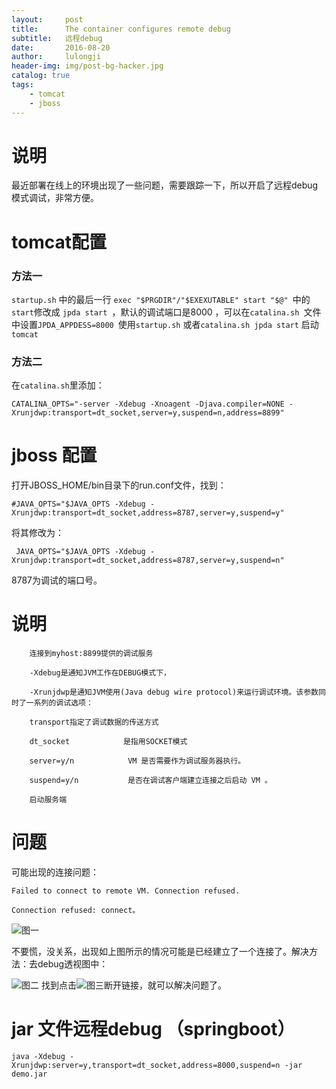 ```yaml
---
layout:     post
title:      The container configures remote debug
subtitle:   远程debug
date:       2016-08-20
author:     lulongji
header-img: img/post-bg-hacker.jpg
catalog: true
tags:
    - tomcat
    - jboss
---
```


# 说明
最近部署在线上的环境出现了一些问题，需要跟踪一下，所以开启了远程debug模式调试，非常方便。

# tomcat配置

### 方法一
```startup.sh``` 中的最后一行 ```exec "$PRGDIR"/"$EXEXUTABLE" start "$@" ```中的```start```修改成 ```jpda start ```，默认的调试端口是8000 ，可以在```catalina.sh ```文件中设置```JPDA_APPDESS=8000 ```使用```startup.sh``` 或者```catalina.sh jpda start``` 启动```tomcat``` 

### 方法二
在```catalina.sh```里添加： 

    CATALINA_OPTS="-server -Xdebug -Xnoagent -Djava.compiler=NONE -Xrunjdwp:transport=dt_socket,server=y,suspend=n,address=8899" 


# jboss 配置

打开JBOSS_HOME/bin目录下的run.conf文件，找到：

    #JAVA_OPTS="$JAVA_OPTS -Xdebug -Xrunjdwp:transport=dt_socket,address=8787,server=y,suspend=y"

将其修改为：

     JAVA_OPTS="$JAVA_OPTS -Xdebug -Xrunjdwp:transport=dt_socket,address=8787,server=y,suspend=n"

8787为调试的端口号。

# 说明
 
        连接到myhost:8899提供的调试服务

        -Xdebug是通知JVM工作在DEBUG模式下，

        -Xrunjdwp是通知JVM使用(Java debug wire protocol)来运行调试环境。该参数同时了一系列的调试选项：

        transport指定了调试数据的传送方式

        dt_socket            是指用SOCKET模式

        server=y/n            VM 是否需要作为调试服务器执行。

        suspend=y/n           是否在调试客户端建立连接之后启动 VM 。

        启动服务端


# 问题

可能出现的连接问题：

    Failed to connect to remote VM. Connection refused.

    Connection refused: connect。

![图一](https://raw.githubusercontent.com/lulongji/lulongji.github.io/master/imgs/tomcat/222.png)

不要慌，没关系，出现如上图所示的情况可能是已经建立了一个连接了。解决方法：去debug透视图中：

![图二](https://raw.githubusercontent.com/lulongji/lulongji.github.io/master/imgs/tomcat/333.png)
找到点击![图三](https://raw.githubusercontent.com/lulongji/lulongji.github.io/master/imgs/tomcat/444.png)断开链接，就可以解决问题了。


# jar 文件远程debug （springboot）


    java -Xdebug -Xrunjdwp:server=y,transport=dt_socket,address=8000,suspend=n -jar demo.jar

